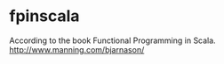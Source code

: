fpinscala
=========

According to the book Functional Programming in Scala. http://www.manning.com/bjarnason/
